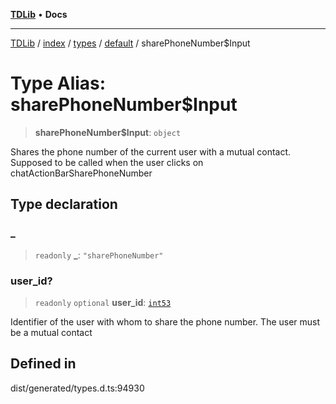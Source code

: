 [**TDLib**](../../../../../../README.md) • **Docs**

***

[TDLib](../../../../../../modules.md) / [index](../../../../../README.md) / [types](../../../README.md) / [default](../README.md) / sharePhoneNumber$Input

# Type Alias: sharePhoneNumber$Input

> **sharePhoneNumber$Input**: `object`

Shares the phone number of the current user with a mutual contact. Supposed to be called when the user clicks on chatActionBarSharePhoneNumber

## Type declaration

### \_

> `readonly` **\_**: `"sharePhoneNumber"`

### user\_id?

> `readonly` `optional` **user\_id**: [`int53`](int53.md)

Identifier of the user with whom to share the phone number. The user must be a mutual contact

## Defined in

dist/generated/types.d.ts:94930
